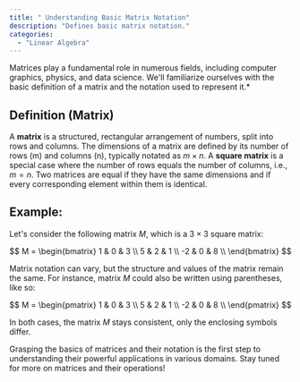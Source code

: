 ```yaml
---
title: " Understanding Basic Matrix Notation"
description: "Defines basic matrix notation."
categories:
  - "Linear Algebra"
---
```


Matrices play a fundamental role in numerous fields, including computer graphics, physics, and data science. We'll
familiarize ourselves with the basic definition of a matrix and the notation used to represent it.*

## Definition (Matrix)

A **matrix** is a structured, rectangular arrangement of numbers, split into rows and columns. The dimensions of a
matrix are defined by its number of rows (m) and columns (n), typically notated as $m \times n$. A **square matrix** is
a special case where the number of rows equals the number of columns, i.e., $m = n$. Two matrices are equal if they have
the same dimensions and if every corresponding element within them is identical.

## Example:

Let's consider the following matrix $M$, which is a $3 \times 3$ square matrix:

$$
M = 
\begin{bmatrix}
1 & 0 & 3 \\
5 & 2 & 1 \\
-2 & 0 & 8  \\
\end{bmatrix}
$$

Matrix notation can vary, but the structure and values of the matrix remain the same. For instance, matrix $M$ could also be written using parentheses, like so:

$$
M = 
\begin{pmatrix}
1 & 0 & 3 \\
5 & 2 & 1 \\
-2 & 0 & 8  \\
\end{pmatrix}
$$

In both cases, the matrix $M$ stays consistent, only the enclosing symbols differ.

Grasping the basics of matrices and their notation is the first step to understanding their powerful applications in various domains. Stay tuned for more on matrices and their operations!

